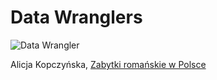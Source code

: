 # Data Wranglers

![Data Wrangler](https://raw.github.com/nosql/data-refine/master/images/data-wrangler.jpg?login=wbzyl&token=5c44029438833b54e5b7bc564ed0479c)

Alicja Kopczyńska, [Zabytki romańskie w Polsce](https://github.com/alka74a/data-refine/blob/master/alka74a.md)
